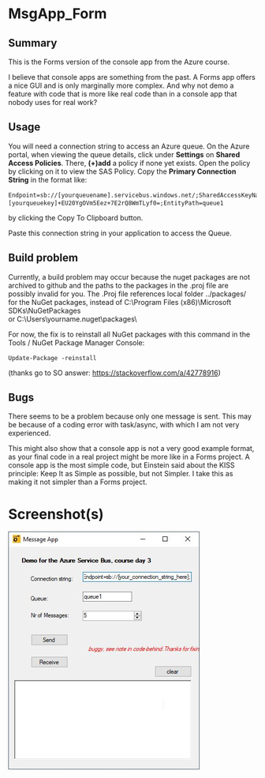 ﻿# MsgApp_Form

## Summary

This is the Forms version of the console app from the Azure course.

I believe that console apps are something from the past.
A Forms app offers a nice GUI and is only marginally more complex.
And why not demo a feature with code that is more like real code 
than in a console app that nobody uses for real work?

## Usage

You will need a connection string to access an Azure queue.
On the Azure portal, when viewing the queue details,
click under **Settings** on **Shared Access Policies**.
There, **(+)add** a policy if none yet exists.
Open the policy by clicking on it to view the SAS Policy.
Copy the **Primary Connection String** in the format like:

```
Endpoint=sb://[yourqueuename].servicebus.windows.net/;SharedAccessKeyName=mypolicy;SharedAccessKey=[yourqueuekey]+EU20YgOVm5Eez+7E2rQ8WmTLyf0=;EntityPath=queue1
```

by clicking the Copy To Clipboard button.

Paste this connection string in your application to access the Queue.

## Build problem

Currently, a build problem may occur because the nuget packages are not archived to github
and the paths to the packages in the .proj file are possibly invalid for you.
The .Proj file references local folder ../packages/ for the NuGet packages, 
instead of C:\Program Files (x86)\Microsoft SDKs\NuGetPackages\
or C:\Users\yourname\.nuget\packages\

For now, the fix is to reinstall all NuGet packages with this command in the Tools / NuGet Package Manager Console:

```
Update-Package -reinstall
```

(thanks go to SO answer: https://stackoverflow.com/a/42778916)


## Bugs

There seems to be a problem because only one message is sent. 
This may be because of a coding error with task/async, 
with which I am not very experienced.

This might also show that a console app is not a very good example format,
as your final code in a real project might be more like in a Forms project.
A console app is the most simple code, but Einstein said about the KISS principle:
Keep It as Simple as possible, but not Simpler.
I take this as making it not simpler than a Forms project.

# Screenshot(s)

![main form](Form1.jpg)
